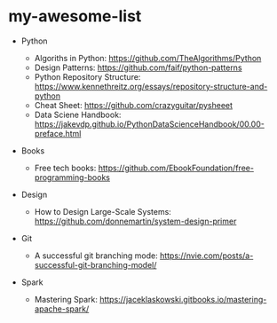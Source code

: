 # my-awesome-list

- Python
  - Algoriths in Python: https://github.com/TheAlgorithms/Python
  - Design Patterns: https://github.com/faif/python-patterns
  - Python Repository Structure: https://www.kennethreitz.org/essays/repository-structure-and-python
  - Cheat Sheet: https://github.com/crazyguitar/pysheeet
  - Data Sciene Handbook: https://jakevdp.github.io/PythonDataScienceHandbook/00.00-preface.html


- Books
  - Free tech books: https://github.com/EbookFoundation/free-programming-books
  
- Design
  - How to Design Large-Scale Systems: https://github.com/donnemartin/system-design-primer
 
- Git
  - A successful git branching mode: https://nvie.com/posts/a-successful-git-branching-model/
 
- Spark
  - Mastering Spark: https://jaceklaskowski.gitbooks.io/mastering-apache-spark/

